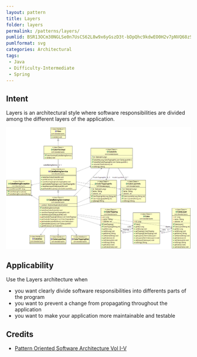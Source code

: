 ```yaml
---
layout: pattern
title: Layers
folder: layers
permalink: /patterns/layers/
pumlid: BSR13OCm30NGLSe0n7UsCS62L8w9x6yGszD3t-bDpQhc9kdwEO0H2v7pNVQ68zSCyNeQn53gsQbftWns-lB5yoRHTfi70-8Mr3b-8UL7F4XG_otflOpi-W80
pumlformat: svg
categories: Architectural
tags:
 - Java
 - Difficulty-Intermediate
 - Spring
---
```


## Intent
Layers is an architectural style where software responsibilities are
 divided among the different layers of the application.

![alt text](etc/layers.png "Layers")

## Applicability
Use the Layers architecture when

* you want clearly divide software responsibilities into differents parts of the program
* you want to prevent a change from propagating throughout the application
* you want to make your application more maintainable and testable

## Credits

* [Pattern Oriented Software Architecture Vol I-V](http://www.amazon.com/Pattern-Oriented-Software-Architecture-Volume-Patterns/dp/0471958697)

